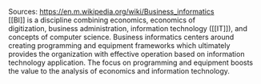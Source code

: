 Sources:
https://en.m.wikipedia.org/wiki/Business_informatics
\
[[BI]] is a discipline combining economics, economics of digitization, business administration, information technology ([[IT]]), and concepts of computer science. Business informatics centers around creating programming and equipment frameworks which ultimately provides the organization with effective operation based on information technology application. The focus on programming and equipment boosts the value to the analysis of economics and information technology.
